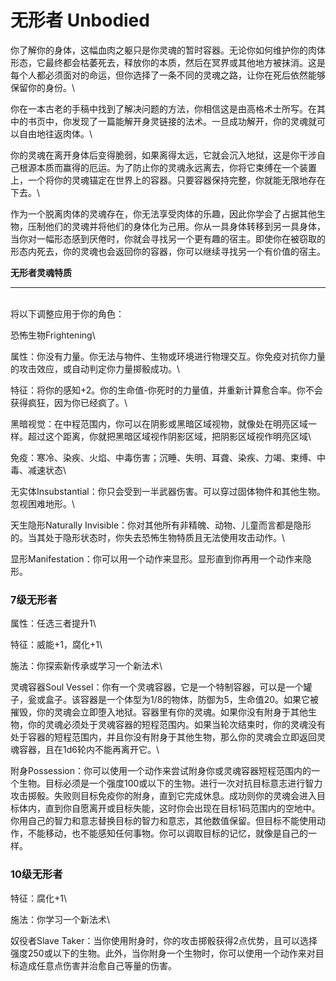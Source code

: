 # 无形者 Unbodied

你了解你的身体，这幅血肉之躯只是你灵魂的暂时容器。无论你如何维护你的肉体形态，它最终都会枯萎死去，释放你的本质，然后在冥界或其他地方被抹消。这是每个人都必须面对的命运，但你选择了一条不同的灵魂之路，让你在死后依然能够保留你的身份。\

你在一本古老的手稿中找到了解决问题的方法，你相信这是由高格术士所写。在其中的书页中，你发现了一篇能解开身灵链接的法术。一旦成功解开，你的灵魂就可以自由地往返肉体。\

你的灵魂在离开身体后变得脆弱，如果离得太远，它就会沉入地狱，这是你干涉自己根源本质而赢得的厄运。为了防止你的灵魂永远离去，你将它束缚在一个装置上，一个将你的灵魂锚定在世界上的容器。只要容器保持完整，你就能无限地存在下去。\

作为一个脱离肉体的灵魂存在，你无法享受肉体的乐趣，因此你学会了占据其他生物，压制他们的灵魂并将他们的身体化为己用。你从一具身体转移到另一具身体，当你对一幅形态感到厌倦时，你就会寻找另一个更有趣的宿主。即使你在被窃取的形态内死去，你的灵魂也会返回你的容器，你可以继续寻找另一个有价值的宿主。

**无形者灵魂特质**

------------------------------------------------------------------------

\
将以下调整应用于你的角色：

恐怖生物Frightening\

属性：你没有力量。你无法与物件、生物或环境进行物理交互。你免疫对抗你力量的攻击效应，或自动判定你力量掷骰成功。\

特征：将你的感知+2。你的生命值-你死时的力量值，并重新计算愈合率。你不会获得疯狂，因为你已经疯了。\

黑暗视觉：在中程范围内，你可以在阴影或黑暗区域视物，就像处在明亮区域一样。超过这个距离，你就把黑暗区域视作阴影区域，把阴影区域视作明亮区域\

免疫：寒冷、染疾、火焰、中毒伤害；沉睡、失明、耳聋、染疾、力竭、束缚、中毒、减速状态\

无实体Insubstantial：你只会受到一半武器伤害。可以穿过固体物件和其他生物。忽视困难地形。\

天生隐形Naturally
Invisible：你对其他所有非精魄、动物、儿童而言都是隐形的。当其处于隐形状态时，你失去恐怖生物特质且无法使用攻击动作。\

显形Manifestation：你可以用一个动作来显形。显形直到你再用一个动作来隐形。

### 7级无形者 

属性：任选三者提升1\

特征：威能+1，腐化+1\

施法：你探索新传承或学习一个新法术\

灵魂容器Soul
Vessel：你有一个灵魂容器，它是一个特制容器，可以是一个罐子，瓮或盒子。该容器是一个体型为1/8的物体，防御为5，生命值20。如果它被摧毁，你的灵魂会立即堕入地狱。容器里有你的灵魂。如果你没有附身于其他生物，你的灵魂必须处于灵魂容器的短程范围内。如果当轮次结束时，你的灵魂没有处于容器的短程范围内，并且你没有附身于其他生物，那么你的灵魂会立即返回灵魂容器，且在1d6轮内不能再离开它。\

附身Possession：你可以使用一个动作来尝试附身你或灵魂容器短程范围内的一个生物。目标必须是一个强度100或以下的生物。进行一次对抗目标意志进行智力攻击掷骰。失败则目标免疫你的附身，直到它完成休息。成功则你的灵魂会进入目标体内，直到你自愿离开或目标失能，这时你会出现在目标1码范围内的空地中。你用自己的智力和意志替换目标的智力和意志，其他数值保留。但目标不能使用动作，不能移动，也不能感知任何事物。你可以调取目标的记忆，就像是自己的一样。

### 10级无形者 

特征：腐化+1\

施法：你学习一个新法术\

奴役者Slave
Taker：当你使用附身时，你的攻击掷骰获得2点优势，且可以选择强度250或以下的生物。此外，当你附身一个生物时，你可以使用一个动作来对目标造成任意点伤害并治愈自己等量的伤害。
